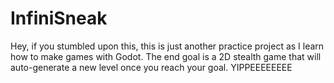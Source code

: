 # InfiniSneak

Hey, if you stumbled upon this, this is just another practice project as I learn how to make games with Godot. The end goal is a 2D stealth game that will auto-generate a new level once you reach your goal.
YIPPEEEEEEEE
